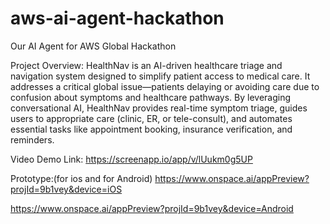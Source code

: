 # aws-ai-agent-hackathon
Our AI Agent for AWS Global Hackathon

Project Overview: HealthNav is an AI-driven healthcare triage and navigation system designed to simplify patient access to medical care. It addresses a critical global issue—patients delaying or avoiding care due to confusion about symptoms and healthcare pathways. By leveraging conversational AI, HealthNav provides real-time symptom triage, guides users to appropriate care (clinic, ER, or tele-consult), and automates essential tasks like appointment booking, insurance verification, and reminders.

Video Demo Link: https://screenapp.io/app/v/lUukm0g5UP

Prototype:(for ios and for Android) https://www.onspace.ai/appPreview?projId=9b1vey&device=iOS

https://www.onspace.ai/appPreview?projId=9b1vey&device=Android